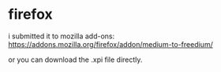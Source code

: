 # firefox


i submitted it to mozilla add-ons:  
https://addons.mozilla.org/firefox/addon/medium-to-freedium/

or you can download the .xpi file directly.
